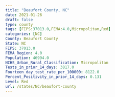 ```yaml
---
title: "Beaufort County, NC"
date: 2021-01-26
draft: false
type: county
tags: [FIPS:37013.0,FEMA:4.0,Micropolitan,Red]
categories: [NC]
County: Beaufort County
State: NC
FIPS: 37013.0
FEMA_Region: 4.0
Population: 46994.0
NCHS_Urban_Rural_Classification: Micropolitan
Tests_in_prior_14_days: 3817.0
Fourteen_day_test_rate_per_100000: 8122.0
Percent_Positivity_in_prior_14_days: 0.131
Level: Red
url: /states/NC/beaufort-county
---
```



